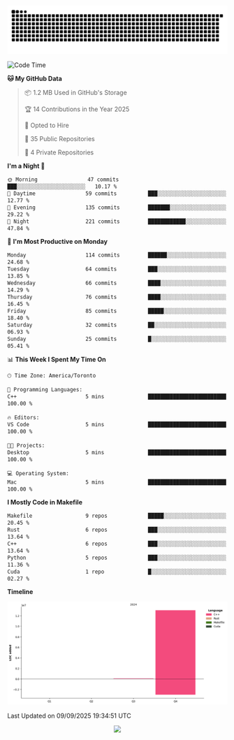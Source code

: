 <picture>
  <source media="(prefers-color-scheme: dark)" srcset="https://raw.githubusercontent.com/kkli08/kkli08/output/github-contribution-grid-snake-dark.svg">
  <source media="(prefers-color-scheme: light)" srcset="https://raw.githubusercontent.com/kkli08/kkli08/output/github-contribution-grid-snake.svg">
  <img alt="github contribution grid snake animation" src="https://raw.githubusercontent.com/kkli08/kkli08/output/github-contribution-grid-snake.svg">
</picture>


<!--START_SECTION:waka-->
![Code Time](http://img.shields.io/badge/Code%20Time-132%20hrs%2020%20mins-blue)

**🐱 My GitHub Data** 

> 📦 1.2 MB Used in GitHub's Storage 
 > 
> 🏆 14 Contributions in the Year 2025
 > 
> 💼 Opted to Hire
 > 
> 📜 35 Public Repositories 
 > 
> 🔑 4 Private Repositories 
 > 
**I'm a Night 🦉** 

```text
🌞 Morning                47 commits          ███░░░░░░░░░░░░░░░░░░░░░░   10.17 % 
🌆 Daytime                59 commits          ███░░░░░░░░░░░░░░░░░░░░░░   12.77 % 
🌃 Evening                135 commits         ███████░░░░░░░░░░░░░░░░░░   29.22 % 
🌙 Night                  221 commits         ████████████░░░░░░░░░░░░░   47.84 % 
```
📅 **I'm Most Productive on Monday** 

```text
Monday                   114 commits         ██████░░░░░░░░░░░░░░░░░░░   24.68 % 
Tuesday                  64 commits          ███░░░░░░░░░░░░░░░░░░░░░░   13.85 % 
Wednesday                66 commits          ████░░░░░░░░░░░░░░░░░░░░░   14.29 % 
Thursday                 76 commits          ████░░░░░░░░░░░░░░░░░░░░░   16.45 % 
Friday                   85 commits          █████░░░░░░░░░░░░░░░░░░░░   18.40 % 
Saturday                 32 commits          ██░░░░░░░░░░░░░░░░░░░░░░░   06.93 % 
Sunday                   25 commits          █░░░░░░░░░░░░░░░░░░░░░░░░   05.41 % 
```


📊 **This Week I Spent My Time On** 

```text
🕑︎ Time Zone: America/Toronto

💬 Programming Languages: 
C++                      5 mins              █████████████████████████   100.00 % 

🔥 Editors: 
VS Code                  5 mins              █████████████████████████   100.00 % 

🐱‍💻 Projects: 
Desktop                  5 mins              █████████████████████████   100.00 % 

💻 Operating System: 
Mac                      5 mins              █████████████████████████   100.00 % 
```

**I Mostly Code in Makefile** 

```text
Makefile                 9 repos             █████░░░░░░░░░░░░░░░░░░░░   20.45 % 
Rust                     6 repos             ███░░░░░░░░░░░░░░░░░░░░░░   13.64 % 
C++                      6 repos             ███░░░░░░░░░░░░░░░░░░░░░░   13.64 % 
Python                   5 repos             ███░░░░░░░░░░░░░░░░░░░░░░   11.36 % 
Cuda                     1 repo              █░░░░░░░░░░░░░░░░░░░░░░░░   02.27 % 
```



**Timeline**

![Lines of Code chart](https://raw.githubusercontent.com/kkli08/kkli08/main/assets/bar_graph.png)


 Last Updated on 09/09/2025 19:34:51 UTC
<!--END_SECTION:waka-->


<div align="center">
    <img  src="https://github-readme-streak-stats.herokuapp.com/?user=kkli08&theme=cobalt" />
</div>

<br/>
<br/>
<br/>
